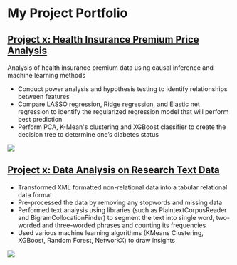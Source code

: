 # My Project Portfolio

## [Project x: Health Insurance Premium Price Analysis](https://choijin.github.io/Health_Insurance_Analysis/) 

Analysis of health insurance premium data using causal inference and machine learning methods
* Conduct power analysis and hypothesis testing to identify relationships between features
* Compare LASSO regression, Ridge regression, and Elastic net regression to identify the regularized regression model that will perform best prediction
* Perform PCA, K-Mean's clustering and XGBoost classifier to create the decision tree to determine one’s diabetes status

![](/images/matrix_results.png)

## [Project x: Data Analysis on Research Text Data](https://choijin.github.io/Data_Analysis_Research/)  
* Transformed XML formatted non-relational data into a tabular relational data format
* Pre-processed the data by removing any stopwords and missing data
* Performed text analysis using libraries (such as PlaintextCorpusReader and BigramCollocationFinder) to segment the text into single word, two-worded and three-worded phrases and counting its frequencies
* Used various machine learning algorithms (KMeans Clustering, XGBoost, Random Forest, NetworkX) to draw insights

![](/images/matrix_results.png)
